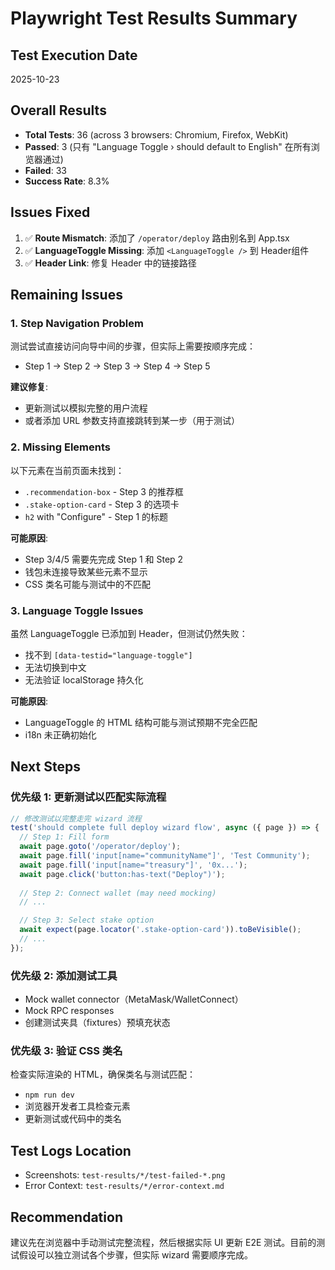 # Playwright Test Results Summary

## Test Execution Date
2025-10-23

## Overall Results
- **Total Tests**: 36 (across 3 browsers: Chromium, Firefox, WebKit)
- **Passed**: 3 (只有 "Language Toggle › should default to English" 在所有浏览器通过)
- **Failed**: 33
- **Success Rate**: 8.3%

## Issues Fixed
1. ✅ **Route Mismatch**: 添加了 `/operator/deploy` 路由别名到 App.tsx
2. ✅ **LanguageToggle Missing**: 添加 `<LanguageToggle />` 到 Header组件
3. ✅ **Header Link**: 修复 Header 中的链接路径

## Remaining Issues

### 1. Step Navigation Problem
测试尝试直接访问向导中间的步骤，但实际上需要按顺序完成：
- Step 1 → Step 2 → Step 3 → Step 4 → Step 5

**建议修复**:
- 更新测试以模拟完整的用户流程
- 或者添加 URL 参数支持直接跳转到某一步（用于测试）

### 2. Missing Elements
以下元素在当前页面未找到：
- `.recommendation-box` - Step 3 的推荐框
- `.stake-option-card` - Step 3 的选项卡
- `h2` with "Configure" - Step 1 的标题

**可能原因**:
- Step 3/4/5 需要先完成 Step 1 和 Step 2
- 钱包未连接导致某些元素不显示
- CSS 类名可能与测试中的不匹配

### 3. Language Toggle Issues
虽然 LanguageToggle 已添加到 Header，但测试仍然失败：
- 找不到 `[data-testid="language-toggle"]`
- 无法切换到中文
- 无法验证 localStorage 持久化

**可能原因**:
- LanguageToggle 的 HTML 结构可能与测试预期不完全匹配
- i18n 未正确初始化

## Next Steps

### 优先级 1: 更新测试以匹配实际流程
```typescript
// 修改测试以完整走完 wizard 流程
test('should complete full deploy wizard flow', async ({ page }) => {
  // Step 1: Fill form
  await page.goto('/operator/deploy');
  await page.fill('input[name="communityName"]', 'Test Community');
  await page.fill('input[name="treasury"]', '0x...');
  await page.click('button:has-text("Deploy")');
  
  // Step 2: Connect wallet (may need mocking)
  // ...

  // Step 3: Select stake option
  await expect(page.locator('.stake-option-card')).toBeVisible();
  // ...
});
```

### 优先级 2: 添加测试工具
- Mock wallet connector（MetaMask/WalletConnect）
- Mock RPC responses
- 创建测试夹具（fixtures）预填充状态

### 优先级 3: 验证 CSS 类名
检查实际渲染的 HTML，确保类名与测试匹配：
- `npm run dev`
- 浏览器开发者工具检查元素
- 更新测试或代码中的类名

## Test Logs Location
- Screenshots: `test-results/*/test-failed-*.png`
- Error Context: `test-results/*/error-context.md`

## Recommendation
建议先在浏览器中手动测试完整流程，然后根据实际 UI 更新 E2E 测试。目前的测试假设可以独立测试各个步骤，但实际 wizard 需要顺序完成。
